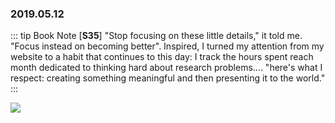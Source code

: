 ### 2019.05.12

::: tip Book Note
[**S35**] "Stop focusing on these little details," it told me. "Focus instead on becoming better".
Inspired, I turned my attention from my website to a habit that continues to this day: I track the hours spent reach month dedicated
to thinking hard about research problems.... "here's what I respect: creating something meaningful and then presenting it to the world."
:::

![](https://images.unsplash.com/photo-1557667435-fd2c2affbccd?ixlib=rb-1.2.1&ixid=eyJhcHBfaWQiOjEyMDd9&auto=format&fit=crop&w=3334&q=80)
